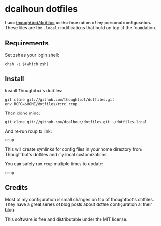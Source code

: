 # dcalhoun dotfiles
I use [thoughtbot/dotfiles](https://github.com/thoughtbot/dotfiles) as the
foundation of my personal configuration. These files are the `.local`
modifications that build on top of the foundation.

## Requirements
Set zsh as your login shell:

    chsh -s $(which zsh)

## Install
Install Thoughtbot's dotfiles:

    git clone git://github.com/thoughtbot/dotfiles.git
    env RCRC=$HOME/dotfiles/rcrc rcup

Then clone mine:

    git clone git://github.com/dcalhoun/dotfiles.git ~/dotfiles-local

And re-run rcup to link:

    rcup


This will create symlinks for config files in your home directory from
Thoughtbot's dotfiles and my local customizations.

You can safely run `rcup` multiple times to update:

    rcup

## Credits
Most of my configuration is small changes on top of thoughtbot's dotfiles.
They have a great series of blog posts about dotfile configuration at their
[blog](http://robots.thoughtbot.com).

This software is free and distributable under the MIT license.
